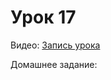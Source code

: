 # Урок 17

Видео:
[Запись урока](https://www.youtube.com/watch?v=nzIQqU80AQk&list=PLJp_TYmDAIlC6yqyg1K4QGwfufJXzYiPv&index=15)

Домашнее задание:
